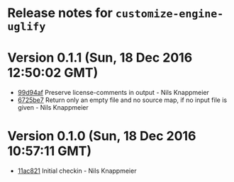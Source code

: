 # Release notes for `customize-engine-uglify`

<a name="current-release"></a>
# Version 0.1.1 (Sun, 18 Dec 2016 12:50:02 GMT)

* [99d94af](https://github.com/bootprint/customize-engine-uglify/commit/99d94af) Preserve license-comments in output - Nils Knappmeier
* [6725be7](https://github.com/bootprint/customize-engine-uglify/commit/6725be7) Return only an empty file and no source map, if no input file is given - Nils Knappmeier


# Version 0.1.0 (Sun, 18 Dec 2016 10:57:11 GMT)

* [11ac821](https://github.com/bootprint/customize-engine-uglify/commit/11ac821) Initial checkin - Nils Knappmeier
